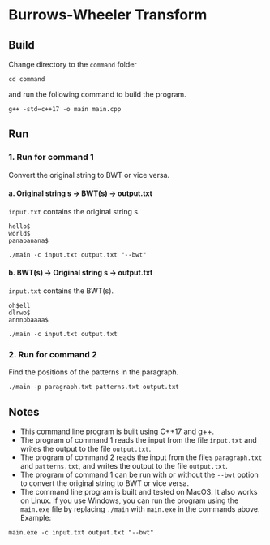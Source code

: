 # Burrows-Wheeler Transform

## Build

Change directory to the `command` folder 

```terminal
cd command
```

and run the following command to build the program.

```terminal
g++ -std=c++17 -o main main.cpp
```

## Run

### 1. Run for command 1

Convert the original string to BWT or vice versa.

#### a. Original string s -> BWT(s) -> output.txt

`input.txt` contains the original string s.

```text
hello$
world$
panabanana$
```

```terminal
./main -c input.txt output.txt "--bwt"
```

#### b. BWT(s) -> Original string s -> output.txt

`input.txt` contains the BWT(s).

```text
oh$ell
dlrwo$
annnpbaaaa$
```

```terminal
./main -c input.txt output.txt
```

### 2. Run for command 2

Find the positions of the patterns in the paragraph.

```terminal
./main -p paragraph.txt patterns.txt output.txt
```

## Notes

- This command line program is built using C++17 and g++.
- The program of command 1 reads the input from the file `input.txt` and writes the output to the file `output.txt`.
- The program of command 2 reads the input from the files `paragraph.txt` and `patterns.txt`, and writes the output to the file `output.txt`.
- The program of command 1 can be run with or without the `--bwt` option to convert the original string to BWT or vice versa.
- The command line program is built and tested on MacOS. It also works on Linux. If you use Windows, you can run the program using the `main.exe` file by replacing `./main` with `main.exe` in the commands above. Example:

```terminal
main.exe -c input.txt output.txt "--bwt"
```